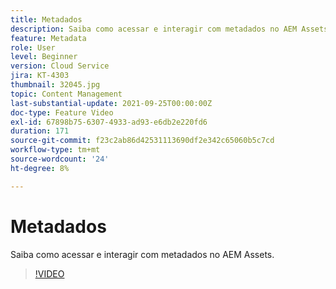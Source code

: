 ```yaml
---
title: Metadados
description: Saiba como acessar e interagir com metadados no AEM Assets.
feature: Metadata
role: User
level: Beginner
version: Cloud Service
jira: KT-4303
thumbnail: 32045.jpg
topic: Content Management
last-substantial-update: 2021-09-25T00:00:00Z
doc-type: Feature Video
exl-id: 67898b75-6307-4933-ad93-e6db2e220fd6
duration: 171
source-git-commit: f23c2ab86d42531113690df2e342c65060b5c7cd
workflow-type: tm+mt
source-wordcount: '24'
ht-degree: 8%

---
```


# Metadados

Saiba como acessar e interagir com metadados no AEM Assets.

>[!VIDEO](https://video.tv.adobe.com/v/32045?quality=12&learn=on)
